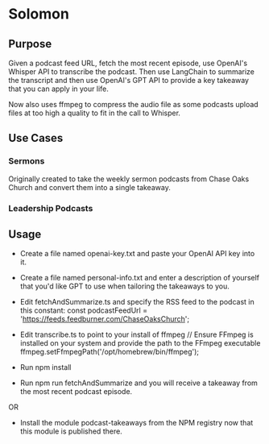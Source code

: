 # Solomon

## Purpose
Given a podcast feed URL, fetch the most recent episode, use OpenAI's Whisper API to transcribe the podcast.
Then use LangChain to summarize the transcript and then use OpenAI's GPT API to provide a key takeaway that you can apply in your life. 

Now also uses ffmpeg to compress the audio file as some podcasts upload files at too high a quality to fit in the call to Whisper.

## Use Cases
### Sermons
Originally created to take the weekly sermon podcasts from Chase Oaks Church and convert them into a single takeaway. 

### Leadership Podcasts
	

## Usage
- Create a file named openai-key.txt and paste your OpenAI API key into it. 

- Create a file named personal-info.txt and enter a description of yourself that you'd like GPT to use when tailoring the takeaways to you. 

- Edit fetchAndSummarize.ts and specify the RSS feed to the podcast in this constant: 
    const podcastFeedUrl = 'https://feeds.feedburner.com/ChaseOaksChurch';

- Edit transcribe.ts to point to your install of ffmpeg
	// Ensure FFmpeg is installed on your system and provide the path to the FFmpeg executable
	ffmpeg.setFfmpegPath('/opt/homebrew/bin/ffmpeg');


- Run npm install

- Run npm run fetchAndSummarize and you will receive a takeaway from the most recent podcast episode. 

OR

- Install the module podcast-takeaways from the NPM registry now that this module is published there. 

